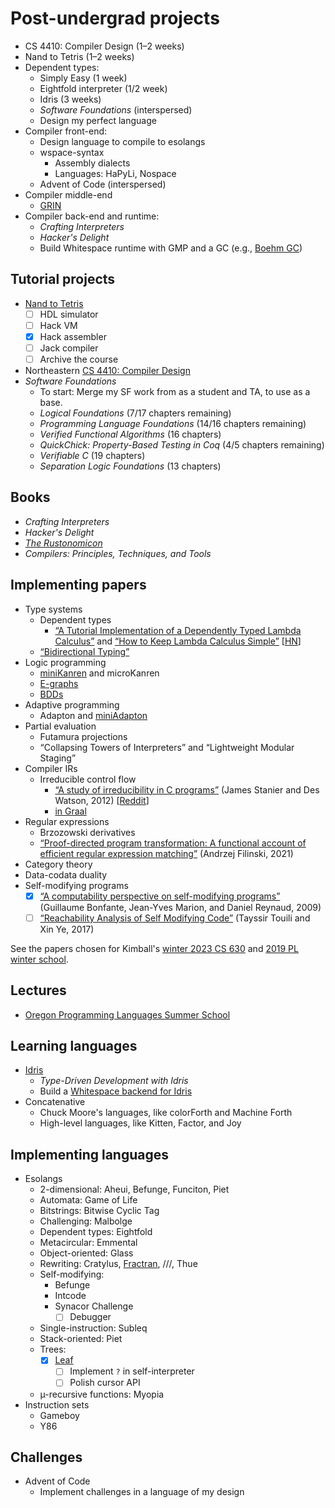 # Post-undergrad projects

- CS 4410: Compiler Design (1–2 weeks)
- Nand to Tetris (1–2 weeks)
- Dependent types:
  - Simply Easy (1 week)
  - Eightfold interpreter (1/2 week)
  - Idris (3 weeks)
  - *Software Foundations* (interspersed)
  - Design my perfect language
- Compiler front-end:
  - Design language to compile to esolangs
  - wspace-syntax
    - Assembly dialects
    - Languages: HaPyLi, Nospace
  - Advent of Code (interspersed)
- Compiler middle-end
  - [GRIN](https://grin-compiler.github.io/)
- Compiler back-end and runtime:
  - *Crafting Interpreters*
  - *Hacker's Delight*
  - Build Whitespace runtime with GMP and a GC (e.g., [Boehm GC](https://en.wikipedia.org/wiki/Boehm_garbage_collector))

## Tutorial projects

- [Nand to Tetris](https://www.nand2tetris.org/)
  - [ ] HDL simulator
  - [ ] Hack VM
  - [x] Hack assembler
  - [ ] Jack compiler
  - [ ] Archive the course
- Northeastern [CS 4410: Compiler Design](https://course.ccs.neu.edu/cs4410/)
- *Software Foundations*
  - To start: Merge my SF work from as a student and TA, to use as a base.
  - *Logical Foundations* (7/17 chapters remaining)
  - *Programming Language Foundations* (14/16 chapters remaining)
  - *Verified Functional Algorithms* (16 chapters)
  - *QuickChick: Property-Based Testing in Coq* (4/5 chapters remaining)
  - *Verifiable C* (19 chapters)
  - *Separation Logic Foundations* (13 chapters)

## Books

- *Crafting Interpreters*
- *Hacker's Delight*
- [*The Rustonomicon*](https://doc.rust-lang.org/nomicon/)
- *Compilers: Principles, Techniques, and Tools*

## Implementing papers

- Type systems
  - Dependent types
    - [“A Tutorial Implementation of a Dependently Typed Lambda Calculus”](https://www.andres-loeh.de/LambdaPi/)
      and [“How to Keep Lambda Calculus Simple”](https://hirrolot.github.io/posts/how-to-keep-lambda-calculus-simple.html)
      [[HN](https://news.ycombinator.com/item?id=36645356)]
  - [“Bidirectional Typing”](https://arxiv.org/pdf/1908.05839.pdf)
- Logic programming
  - [miniKanren](http://minikanren.org/) and microKanren
  - [E-graphs](../topics/e-graphs.md)
  - [BDDs](../topics/bdds.md)
- Adaptive programming
  - Adapton and [miniAdapton](https://arxiv.org/pdf/1609.05337.pdf)
- Partial evaluation
  - Futamura projections
  - “Collapsing Towers of Interpreters” and “Lightweight Modular Staging”
- Compiler IRs
  - Irreducible control flow
    - [“A study of irreducibility in C programs”](https://sci-hub.st/10.1002/spe.1059)
      (James Stanier and Des Watson, 2012)
      [[Reddit](https://www.reddit.com/r/Compilers/comments/og4kts/q_irreducible_control_flow_graph_in_current/)]
    - [in Graal](https://chrisseaton.com/truffleruby/basic-graal-graphs/#loops)
- Regular expressions
  - Brzozowski derivatives
  - [“Proof-directed program transformation: A functional account of efficient
    regular expression matching”](https://www.cambridge.org/core/services/aop-cambridge-core/content/view/454BB5CD9B0B056FA91957F2F9CC3EC5/S0956796820000295a.pdf)
    (Andrzej Filinski, 2021)
- Category theory
- Data-codata duality
- Self-modifying programs
  - [x] [“A computability perspective on self-modifying programs”](https://inria.hal.science/inria-00433472/document)
    (Guillaume Bonfante, Jean-Yves Marion, and Daniel Reynaud, 2009)
  - [ ] [“Reachability Analysis of Self Modifying Code”](https://arxiv.org/abs/1909.12626)
    (Tayssir Touili and Xin Ye, 2017)

See the papers chosen for Kimball's [winter 2023 CS 630](https://faculty.cs.byu.edu/~kimball/630/Schedule.html)
and [2019 PL winter school](https://web.archive.org/web/20220428153213/http://services.kimball.germane.net/w/page/4884af99c870772c).

## Lectures

- [Oregon Programming Languages Summer School](https://www.cs.uoregon.edu/research/summerschool/)

## Learning languages

- [Idris](../pl/langs/idris/learning_idris.md)
  - *Type-Driven Development with Idris*
  - Build a [Whitespace backend for Idris](../wspace/back/idris_backend.md)
- Concatenative
  - Chuck Moore's languages, like colorForth and Machine Forth
  - High-level languages, like Kitten, Factor, and Joy

## Implementing languages

- Esolangs
  - 2-dimensional: Aheui, Befunge, Funciton, Piet
  - Automata: Game of Life
  - Bitstrings: Bitwise Cyclic Tag
  - Challenging: Malbolge
  - Dependent types: Eightfold
  - Metacircular: Emmental
  - Object-oriented: Glass
  - Rewriting: Cratylus, [Fractran](https://raganwald.com/2020/05/03/fractran.html),
    ///, Thue
  - Self-modifying:
    - Befunge
    - Intcode
    - Synacor Challenge
      - [ ] Debugger
  - Single-instruction: Subleq
  - Stack-oriented: Piet
  - Trees:
    - [x] [Leaf](https://github.com/thaliaarchi/leafy)
      - [ ] Implement `?` in self-interpreter
      - [ ] Polish cursor API
  - µ-recursive functions: Myopia
- Instruction sets
  - Gameboy
  - Y86

## Challenges

- Advent of Code
  - Implement challenges in a language of my design
